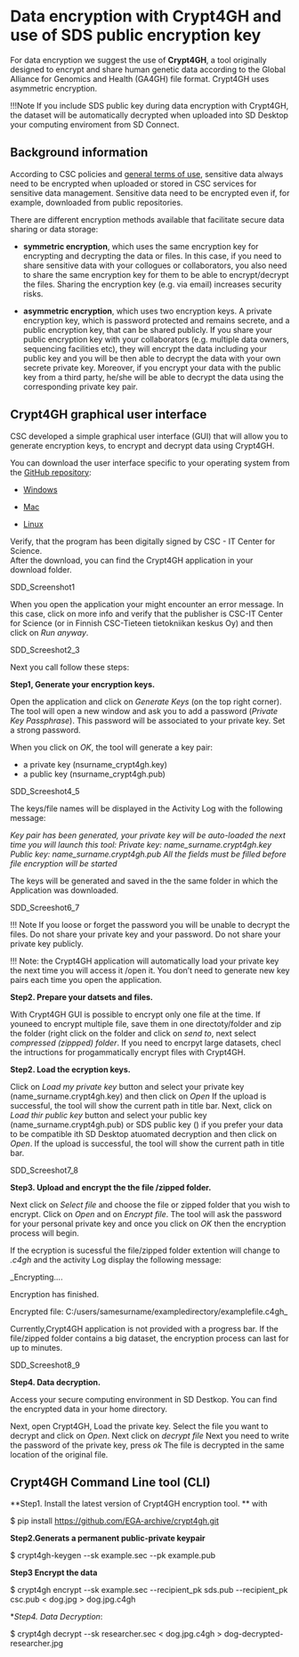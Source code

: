 # Data encryption with Crypt4GH and use of SDS public encryption key 

For data encryption we suggest the use of **Crypt4GH**, a tool originally designed to encrypt and share human genetic data according to the Global Alliance for Genomics and Health (GA4GH) file format. Crypt4GH uses asymmetric encryption.   

!!!Note
If you include SDS public key during data encryption with Crypt4GH, the dataset will be automatically decrypted when uploaded into SD Desktop your computing enviroment from SD Connect.

 

## Background information 

According to CSC policies and [general terms of use](https://research.csc.fi/general-terms-of-use), sensitive data always need to be encrypted when uploaded or stored in CSC services for sensitive data management. Sensitive data need to be encrypted even if, for example, downloaded from public repositories. 

There are different encryption methods available that facilitate secure data sharing or data storage: 

*  **symmetric encryption**, which uses the same encryption key for encrypting and decrypting the data or files. In this case, if you need to share sensitive data with your collogues or collaborators, you also need to share the same encryption key for them to be able to encrypt/decrypt the files. Sharing the encryption key (e.g. via email) increases security risks. 

* **asymmetric encryption**, which uses two encryption keys. A private encryption key, which is password protected and  remains secrete, and a public encryption key, that can be shared publicly. If you share your public encryption key with your collaborators (e.g. multiple data owners, sequencing facilities etc), they will encrypt the data including your public key and you will be then able to decrypt the data with your own secrete private key. Moreover, if you encrypt your data with the public key from a third party, he/she will be able to decrypt the data using the corresponding private key pair.  



## Crypt4GH graphical user interface 

CSC developed a simple graphical user interface (GUI) that will allow you to generate encryption keys, to encrypt and decrypt data using Crypt4GH. 

You can download the user interface specific to your operating system from the [GitHub repository](https://github.com/CSCfi/crypt4gh-gui/releases):  

*  [Windows](https://kannu.csc.fi/s/iDiNR5HdwtFrXCY)

*  [Mac](https://kannu.csc.fi/s/88MFCb4wNRt2mwb)
 
*  [Linux](https://kannu.csc.fi/s/NAgiSeS8mFXKnC4)

Verify, that the program has been digitally signed by CSC - IT Center for Science.  
After the download, you can find the Crypt4GH application in your download folder. 

SDD_Screenshot1

When you open the application your might encounter an error message. In this case, click on more info and verify that the publisher is CSC-IT Center for Science (or in Finnish CSC-Tieteen tietokniikan keskus Oy) and then click on _Run anyway_. 
 
 SDD_Screeshot2_3
 
 
Next you call follow these steps:

**Step1, Generate your encryption keys.**

Open the application and	click on _Generate Keys_ (on the top right corner). The tool will open a new window and ask you to add a password (_Private Key Passphrase_). This password will be associated to your private key. Set a strong password.

When you click on _OK_, the tool will generate a key pair: 
- a private key (nsurname_crypt4gh.key)
- a public key (nsurname_crypt4gh.pub)

 SDD_Screeshot4_5

The keys/file names will be displayed in the Activity Log with the following message:

_Key pair has been generated, your private key will be auto-loaded the next time you will launch this tool:
Private key: name_surname.crypt4gh.key
Public key: name_surname.crypt4gh.pub
All the fields must be filled before file encryption will be started_

The keys will be generated and saved in the the same folder in which the Application was downloaded.

SDD_Screeshot6_7

!!! Note
If you loose or forget the password you will be unable to decrypt the files. 
Do not share your private key and your password. 
Do not share your private key publicly.

!!! Note: the Crypt4GH application will automatically load your private key the next time you will access it /open it. 
You don’t need to generate new key pairs each time you open the application.


**Step2. Prepare your datsets and files.**

With Crypt4GH GUI is possible to encrypt only one file at the time.
If youneed to encrypt multiple file, save them in one directoty/folder and zip the folder (right click on the folder and click on _send to_, next select _compressed (zippped) folder_.
If you need to encrpyt large datasets, checl the intructions for progammatically encrypt files with Crypt4GH.

**Step2. Load the ecryption keys.**

Click on _Load my private key_ button and select your private key (name_surname.crypt4gh.key) and then click on _Open_ 
If the upload is successful, the tool will show the current path in title bar.
Next, click on _Load thir public key_ button and select your public key (name_surname.crypt4gh.pub) or SDS public key () if you prefer your data to be compatible ith SD Desktop atuomated decryption and then click on _Open_.
If the upload is successful, the tool will show the current path in title bar.

SDD_Screeshot7_8
 
**Step3. Upload and encrypt the the file /zipped folder.**

Next click on _Select file_ and choose the file or zipped folder that you wish to encrypt. Click on _Open_ and on _Encrypt file_. The tool will ask the password for your personal private key and once you click on _OK_ then the encryption process will begin.

If the ecryption is sucessful the file/zipped folder extention will change to *.c4gh* and  the activity Log display the following message:

_Encrypting....

Encryption has finished.

Encrypted file: C:/users/samesurname/exampledirectory/examplefile.c4gh_

Currently,Crypt4GH application is not provided with a progress bar. If the file/zipped folder contains a big dataset, the encryption process can last for up to minutes.

SDD_Screeshot8_9


 
 **Step4. Data decryption.**
 
 
Access your secure computing environment in SD Destkop. You can find the encrypted data in your home directory.

Next, open Crypt4GH, Load the private key. Select the file you want to decrypt and click on _Open_. Next click on _decrypt file_
Next you need to write the password of the private key, press _ok_
The file is decrypted in the same location of the original file. 

 
 
 
 ## Crypt4GH Command Line tool (CLI)
 
 **Step1. Install the latest version of Crypt4GH encryption tool. ** with

$ pip install https://github.com/EGA-archive/crypt4gh.git

**Step2.Generats a permanent public-private keypair**

$ crypt4gh-keygen --sk example.sec --pk example.pub


**Step3 Encrypt the data**

$ crypt4gh encrypt --sk example.sec --recipient_pk sds.pub --recipient_pk csc.pub < dog.jpg > dog.jpg.c4gh


**Step4. Data Decryption*:

$ crypt4gh decrypt --sk researcher.sec < dog.jpg.c4gh > dog-decrypted-researcher.jpg




 
 
 
 





